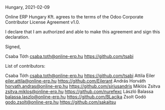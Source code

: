 Hungary, 2021-02-09

Online ERP Hungary Kft. agrees to the terms of the Odoo Corporate Contributor License
Agreement v1.0.

I declare that I am authorized and able to make this agreement and sign this
declaration.

Signed,

Csaba Tóth csaba.toth@online-erp.hu https://github.com/tsabi

List of contributors:

Csaba Tóth csaba.toth@online-erp.hu https://github.com/tsabi
Attila Eiler eiler.attila@online-erp.hu https://github.com/Eilerant
András Horváth horvath.andras@online-erp.hu https://github.com/siriusandris
Miklós Zsitva zsitva.miklos@online-erp.hu https://github.com/nurefexc
László Balassa balassa.laszlo@online-erp.hu https://github.com/BLacika
Zsolt Godó godo.zsolt@online-erp.hu https://github.com/sakaitsu
